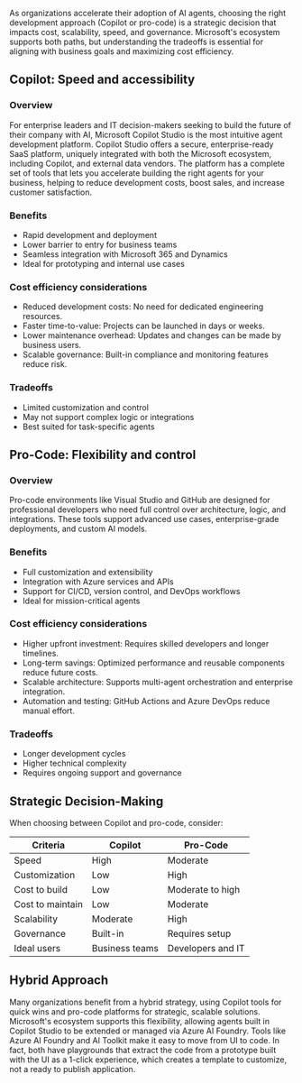 As organizations accelerate their adoption of AI agents, choosing the right development approach (Copilot or pro-code) is a strategic decision that impacts cost, scalability, speed, and governance. Microsoft's ecosystem supports both paths, but understanding the tradeoffs is essential for aligning with business goals and maximizing cost efficiency.

## Copilot: Speed and accessibility

### Overview

For enterprise leaders and IT decision-makers seeking to build the future of their company with AI, Microsoft Copilot Studio is the most intuitive agent development platform. Copilot Studio offers a secure, enterprise-ready SaaS platform, uniquely integrated with both the Microsoft ecosystem, including Copilot, and external data vendors. The platform has a complete set of tools that lets you accelerate building the right agents for your business, helping to reduce development costs, boost sales, and increase customer satisfaction.

### Benefits

- Rapid development and deployment
- Lower barrier to entry for business teams
- Seamless integration with Microsoft 365 and Dynamics
- Ideal for prototyping and internal use cases

### Cost efficiency considerations

- Reduced development costs: No need for dedicated engineering resources.
- Faster time-to-value: Projects can be launched in days or weeks.
- Lower maintenance overhead: Updates and changes can be made by business users.
- Scalable governance: Built-in compliance and monitoring features reduce risk.

### Tradeoffs

- Limited customization and control
- May not support complex logic or integrations
- Best suited for task-specific agents

## Pro-Code: Flexibility and control

### Overview

Pro-code environments like Visual Studio and GitHub are designed for professional developers who need full control over architecture, logic, and integrations. These tools support advanced use cases, enterprise-grade deployments, and custom AI models.

### Benefits

- Full customization and extensibility
- Integration with Azure services and APIs
- Support for CI/CD, version control, and DevOps workflows
- Ideal for mission-critical agents

### Cost efficiency considerations

- Higher upfront investment: Requires skilled developers and longer timelines.
- Long-term savings: Optimized performance and reusable components reduce future costs.
- Scalable architecture: Supports multi-agent orchestration and enterprise integration.
- Automation and testing: GitHub Actions and Azure DevOps reduce manual effort.

### Tradeoffs

- Longer development cycles
- Higher technical complexity
- Requires ongoing support and governance

## Strategic Decision-Making

When choosing between Copilot and pro-code, consider:

|Criteria  |Copilot  |Pro-Code  |
|---------|---------|---------|
|Speed     |High         |Moderate         |
|Customization     |Low         |High         |
|Cost to build     |Low         |Moderate to high         |
|Cost to maintain     |Low         |Moderate         |
|Scalability     |Moderate         |High         |
|Governance     |Built-in         |Requires setup         |
|Ideal users     |Business teams         |Developers and IT         |

## Hybrid Approach

Many organizations benefit from a hybrid strategy, using Copilot tools for quick wins and pro-code platforms for strategic, scalable solutions. Microsoft's ecosystem supports this flexibility, allowing agents built in Copilot Studio to be extended or managed via Azure AI Foundry. Tools like Azure AI Foundry and AI Toolkit make it easy to move from UI to code. In fact, both have playgrounds that extract the code from a prototype built with the UI as a 1-click experience, which creates a template to customize, not a ready to publish application.
